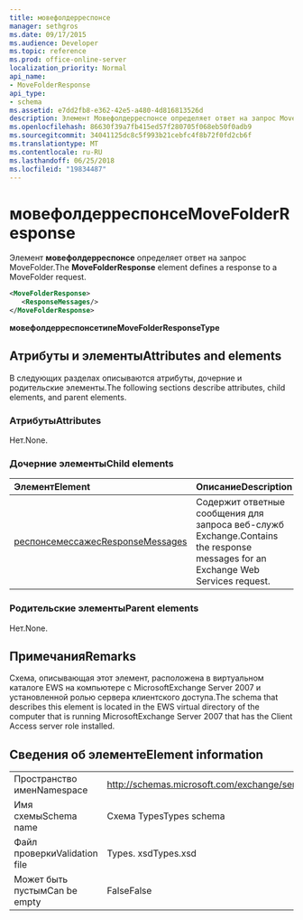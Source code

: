 ```yaml
---
title: мовефолдерреспонсе
manager: sethgros
ms.date: 09/17/2015
ms.audience: Developer
ms.topic: reference
ms.prod: office-online-server
localization_priority: Normal
api_name:
- MoveFolderResponse
api_type:
- schema
ms.assetid: e7dd2fb8-e362-42e5-a480-4d816813526d
description: Элемент Мовефолдерреспонсе определяет ответ на запрос MoveFolder.
ms.openlocfilehash: 86630f39a7fb415ed57f280705f068eb50f0adb9
ms.sourcegitcommit: 34041125dc8c5f993b21cebfc4f8b72f0fd2cb6f
ms.translationtype: MT
ms.contentlocale: ru-RU
ms.lasthandoff: 06/25/2018
ms.locfileid: "19834487"
---
```

# <a name="movefolderresponse"></a><span data-ttu-id="993c5-103">мовефолдерреспонсе</span><span class="sxs-lookup"><span data-stu-id="993c5-103">MoveFolderResponse</span></span>

<span data-ttu-id="993c5-104">Элемент **мовефолдерреспонсе** определяет ответ на запрос MoveFolder.</span><span class="sxs-lookup"><span data-stu-id="993c5-104">The **MoveFolderResponse** element defines a response to a MoveFolder request.</span></span> 
  
```xml
<MoveFolderResponse>
   <ResponseMessages/>
</MoveFolderResponse>
```

 <span data-ttu-id="993c5-105">**мовефолдерреспонсетипе**</span><span class="sxs-lookup"><span data-stu-id="993c5-105">**MoveFolderResponseType**</span></span>
## <a name="attributes-and-elements"></a><span data-ttu-id="993c5-106">Атрибуты и элементы</span><span class="sxs-lookup"><span data-stu-id="993c5-106">Attributes and elements</span></span>

<span data-ttu-id="993c5-107">В следующих разделах описываются атрибуты, дочерние и родительские элементы.</span><span class="sxs-lookup"><span data-stu-id="993c5-107">The following sections describe attributes, child elements, and parent elements.</span></span>
  
### <a name="attributes"></a><span data-ttu-id="993c5-108">Атрибуты</span><span class="sxs-lookup"><span data-stu-id="993c5-108">Attributes</span></span>

<span data-ttu-id="993c5-109">Нет.</span><span class="sxs-lookup"><span data-stu-id="993c5-109">None.</span></span>
  
### <a name="child-elements"></a><span data-ttu-id="993c5-110">Дочерние элементы</span><span class="sxs-lookup"><span data-stu-id="993c5-110">Child elements</span></span>

|<span data-ttu-id="993c5-111">**Элемент**</span><span class="sxs-lookup"><span data-stu-id="993c5-111">**Element**</span></span>|<span data-ttu-id="993c5-112">**Описание**</span><span class="sxs-lookup"><span data-stu-id="993c5-112">**Description**</span></span>|
|:-----|:-----|
|[<span data-ttu-id="993c5-113">респонсемессажес</span><span class="sxs-lookup"><span data-stu-id="993c5-113">ResponseMessages</span></span>](responsemessages.md) <br/> |<span data-ttu-id="993c5-114">Содержит ответные сообщения для запроса веб-служб Exchange.</span><span class="sxs-lookup"><span data-stu-id="993c5-114">Contains the response messages for an Exchange Web Services request.</span></span>  <br/> |
   
### <a name="parent-elements"></a><span data-ttu-id="993c5-115">Родительские элементы</span><span class="sxs-lookup"><span data-stu-id="993c5-115">Parent elements</span></span>

<span data-ttu-id="993c5-116">Нет.</span><span class="sxs-lookup"><span data-stu-id="993c5-116">None.</span></span>
  
## <a name="remarks"></a><span data-ttu-id="993c5-117">Примечания</span><span class="sxs-lookup"><span data-stu-id="993c5-117">Remarks</span></span>

<span data-ttu-id="993c5-118">Схема, описывающая этот элемент, расположена в виртуальном каталоге EWS на компьютере с MicrosoftExchange Server 2007 и установленной ролью сервера клиентского доступа.</span><span class="sxs-lookup"><span data-stu-id="993c5-118">The schema that describes this element is located in the EWS virtual directory of the computer that is running MicrosoftExchange Server 2007 that has the Client Access server role installed.</span></span>
  
## <a name="element-information"></a><span data-ttu-id="993c5-119">Сведения об элементе</span><span class="sxs-lookup"><span data-stu-id="993c5-119">Element information</span></span>

|||
|:-----|:-----|
|<span data-ttu-id="993c5-120">Пространство имен</span><span class="sxs-lookup"><span data-stu-id="993c5-120">Namespace</span></span>  <br/> |http://schemas.microsoft.com/exchange/services/2006/types  <br/> |
|<span data-ttu-id="993c5-121">Имя схемы</span><span class="sxs-lookup"><span data-stu-id="993c5-121">Schema name</span></span>  <br/> |<span data-ttu-id="993c5-122">Схема Types</span><span class="sxs-lookup"><span data-stu-id="993c5-122">Types schema</span></span>  <br/> |
|<span data-ttu-id="993c5-123">Файл проверки</span><span class="sxs-lookup"><span data-stu-id="993c5-123">Validation file</span></span>  <br/> |<span data-ttu-id="993c5-124">Types. xsd</span><span class="sxs-lookup"><span data-stu-id="993c5-124">Types.xsd</span></span>  <br/> |
|<span data-ttu-id="993c5-125">Может быть пустым</span><span class="sxs-lookup"><span data-stu-id="993c5-125">Can be empty</span></span>  <br/> |<span data-ttu-id="993c5-126">False</span><span class="sxs-lookup"><span data-stu-id="993c5-126">False</span></span>  <br/> |
   

